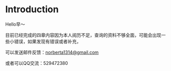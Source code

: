 # Introduction

Hello早～

目前已经完成的四章内容因为本人阅历不足，查询的资料不够全面，可能会出现一些小错误，如果发现有错误或者补充，

可以发送邮件反馈：norberta1314@gmail.com

或者可以QQ交流：529472380

